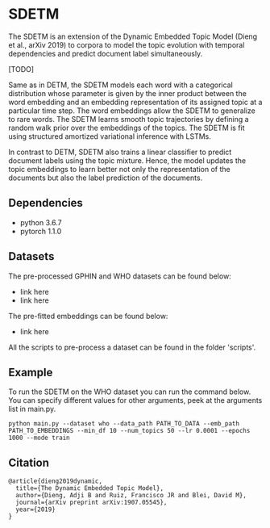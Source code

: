 # SDETM

The SDETM is an extension of the Dynamic Embedded Topic Model (Dieng et al., arXiv 2019)  to corpora to model the topic evolution with temporal dependencies and predict document label simultaneously. 

[TODO]

Same as in DETM, the SDETM models each word with a categorical distribution whose parameter is given by the inner product between the word embedding and an embedding representation of its assigned topic at a particular time step. The word embeddings allow the SDETM to generalize to rare words. The SDETM learns smooth topic trajectories by defining a random walk prior over the embeddings of the topics. The SDETM is fit using structured amortized variational inference with LSTMs.

In contrast to DETM, SDETM also trains a linear classifier to predict document labels using the topic mixture. Hence, the model updates the topic embeddings to learn better not only the representation of the documents but also the label prediction of the documents.

## Dependencies

+ python 3.6.7
+ pytorch 1.1.0

## Datasets

The pre-processed GPHIN and WHO datasets can be found below:

+ link here
+ link here

The pre-fitted embeddings can be found below:

+ link here

All the scripts to pre-process a dataset can be found in the folder 'scripts'. 

## Example

To run the SDETM on the WHO dataset you can run the command below. You can specify different values for other arguments, peek at the arguments list in main.py.

```
python main.py --dataset who --data_path PATH_TO_DATA --emb_path PATH_TO_EMBEDDINGS --min_df 10 --num_topics 50 --lr 0.0001 --epochs 1000 --mode train
```


## Citation
```
@article{dieng2019dynamic,
  title={The Dynamic Embedded Topic Model},
  author={Dieng, Adji B and Ruiz, Francisco JR and Blei, David M},
  journal={arXiv preprint arXiv:1907.05545},
  year={2019}
}
```



